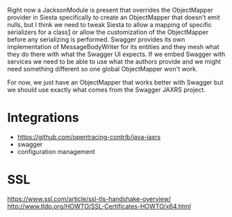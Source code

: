 Right now a JacksonModule is present that overrides the ObjectMapper provider in Siesta specifically to create an ObjectMapper that doesn't emit nulls, but I think we need to tweak Siesta to allow a mapping of specific serializers for a class[1] or allow the customization of the ObjectMapper before any serializing is performed. Swagger provides its own implementation of MessageBodyWriter for its entities and they mesh what they do there with what the Swagger UI expects. If we embed Swagger with services we need to be able to use what the authors provide and we might need something different so one global ObjectMapper won't work.

For now, we just have an ObjectMapper that works better with Swagger but we should use exactly what comes from the Swagger JAXRS project.

# Integrations
- https://github.com/opentracing-contrib/java-jaxrs
- swagger
- configuration management

# SSL
https://www.ssl.com/article/ssl-tls-handshake-overview/
http://www.tldp.org/HOWTO/SSL-Certificates-HOWTO/x64.html

[1]: https://stackoverflow.com/questions/24489186/customize-json-serialization-with-jaxrs
